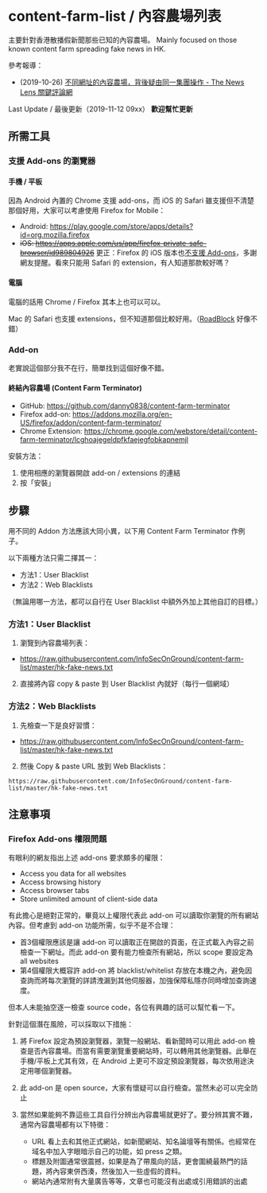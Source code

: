 # content-farm-list / 內容農場列表
主要針對香港散播假新聞那些已知的內容農場。
Mainly focused on those known content farm spreading fake news in HK.

參考報導：
* (2019-10-26) [不同網址的內容農場，背後疑由同一集團操作 - The News Lens 關鍵評論網](https://www.thenewslens.com/article/126592)

Last Update / 最後更新（2019-11-12 09xx）
**歡迎幫忙更新**


## 所需工具
### 支援 Add-ons 的瀏覽器
#### 手機 / 平板
因為 Android 內置的 Chrome 支援 add-ons，而 iOS 的 Safari 雖支援但不清楚那個好用，大家可以考慮使用 Firefox for Mobile：
* Android: https://play.google.com/store/apps/details?id=org.mozilla.firefox
* ~~iOS: https://apps.apple.com/us/app/firefox-private-safe-browser/id989804926~~
更正：Firefox 的 iOS 版本也[不支援 Add-ons](https://support.mozilla.org/en-US/kb/add-ons-firefox-ios)，多謝網友提醒。看來只能用 Safari 的 extension，有人知道那款較好嗎？

#### 電腦
電腦的話用 Chrome / Firefox 其本上也可以可以。

Mac 的 Safari 也支援 extensions，但不知道那個比較好用。（[RoadBlock](https://apps.apple.com/us/app/roadblock-content-blocker/id1051436753) 好像不錯）

### Add-on
老實說這個部分我不在行，簡單找到這個好像不錯。

#### 終結內容農場 (Content Farm Terminator)
* GitHub: https://github.com/danny0838/content-farm-terminator
* Firefox add-on: https://addons.mozilla.org/en-US/firefox/addon/content-farm-terminator/
* Chrome Extension: https://chrome.google.com/webstore/detail/content-farm-terminator/lcghoajegeldpfkfaejegfobkapnemjl

安裝方法：
1. 使用相應的瀏覽器開啟 add-on / extensions 的連結
2. 按「安裝」

## 步驟
用不同的 Addon 方法應該大同小異，以下用 Content Farm Terminator 作例子。

以下兩種方法只需二擇其一：
* 方法1：User Blacklist
* 方法2：Web Blacklists

（無論用哪一方法，都可以自行在 User Blacklist 中額外外加上其他自訂的目標。）

### 方法1：User Blacklist
1. 瀏覽到內容農場列表：
* https://raw.githubusercontent.com/InfoSecOnGround/content-farm-list/master/hk-fake-news.txt

2. 直接將內容 copy & paste 到 User Blacklist 內就好（每行一個網域）

### 方法2：Web Blacklists
1. 先檢查一下是良好習慣：
* https://raw.githubusercontent.com/InfoSecOnGround/content-farm-list/master/hk-fake-news.txt

2. 然後 Copy & paste URL 放到 Web Blacklists：
```
https://raw.githubusercontent.com/InfoSecOnGround/content-farm-list/master/hk-fake-news.txt
```

## 注意事項
### Firefox Add-ons 權限問題
有眼利的網友指出上述 add-ons 要求頗多的權限：
* Access you data for all websites
* Access browsing history
* Access browser tabs
* Store unlimited amount of client-side data

有此擔心是絕對正常的，畢竟以上權限代表此 add-on 可以讀取你瀏覽的所有網站內容。但考慮到 add-on 功能所需，似乎不是不合理：
* 首3個權限應該是讓 add-on 可以讀取正在開啟的頁面，在正式載入內容之前檢查一下網址。而此 add-on 要有能力檢查所有網站，所以 scope 要設定為 all websites
* 第4個權限大概容許 add-on 將 blacklist/whitelist 存放在本機之內，避免因查詢而將每次瀏覽的詳請洩漏到其他伺服器，加強保障私隱亦同時增加查詢速度。

但本人未能抽空逐一檢查 source code，各位有興趣的話可以幫忙看一下。

針對這個潛在風險，可以採取以下措施：
1. 將 Firefox 設定為預設瀏覽器，瀏覽一般網站、看新聞時可以用此 add-on 檢查是否內容農場。而當有需要瀏覽重要網站時，可以轉用其他瀏覽器。此舉在手機/平板上尤其有效，在 Android 上更可不設定預設瀏覽器，每次依用途決定用哪個瀏覽器。

2. 此 add-on 是 open source，大家有懷疑可以自行檢查。當然未必可以完全防止

3. 當然如果能夠不靠這些工具自行分辨出內容農場就更好了。要分辨其實不難，通常內容農場都有以下特徵：
   * URL 看上去和其他正式網站，如新聞網站、知名論壇等有關係。也經常在域名中加入字眼暗示自己的功能，如 press 之類。
   * 標題及附圖通常很震撼，如果是為了帶風向的話，更會圍繞最熱門的話題，將內容東併西湊，然後加入一些虛假的資料。
   * 網站內通常附有大量廣告等等，文章也可能沒有出處或引用錯誤的出處
   
   

